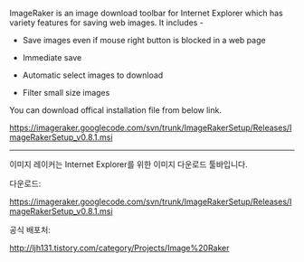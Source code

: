 ImageRaker is an image download toolbar for Internet Explorer which has variety features for saving web images. It includes -

  * Save images even if mouse right button is blocked in a web page

  * Immediate save

  * Automatic select images to download

  * Filter small size images

You can download offical installation file from below link.

https://imageraker.googlecode.com/svn/trunk/ImageRakerSetup/Releases/ImageRakerSetup_v0.8.1.msi


---


이미지 레이커는 Internet Explorer를 위한 이미지 다운로드 툴바입니다.

다운로드:

https://imageraker.googlecode.com/svn/trunk/ImageRakerSetup/Releases/ImageRakerSetup_v0.8.1.msi

공식 배포처:

http://ljh131.tistory.com/category/Projects/Image%20Raker
